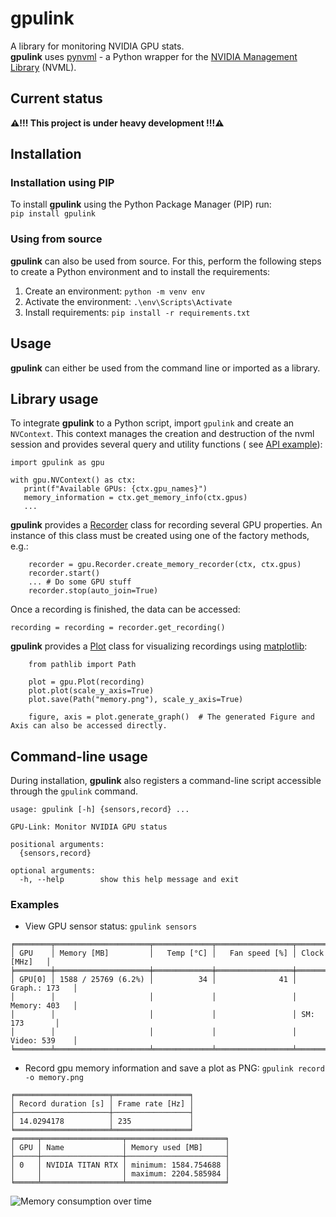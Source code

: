 # gpulink

A library for monitoring NVIDIA GPU stats.  
**gpulink** uses [pynvml](https://github.com/gpuopenanalytics/pynvml) - a Python wrapper for
the [NVIDIA Management Library](https://developer.nvidia.com/nvidia-management-library-nvml) (NVML).

## Current status

**⚠️!!! This project is under heavy development !!!⚠️**

## Installation

### Installation using PIP

To install **gpulink** using the Python Package Manager (PIP) run:  
```pip install gpulink```

### Using from source
**gpulink** can also be used from source. For this, perform the following steps to create a Python environment and to
install the requirements:

1. Create an environment: `python -m venv env`
2. Activate the environment: `.\env\Scripts\Activate`
3. Install requirements: `pip install -r requirements.txt`

## Usage

**gpulink** can either be used from the command line or imported as a library.

## Library usage

To integrate **gpulink** to a Python script, import `gpulink` and create an `NVContext`. This context manages the
creation and destruction of the nvml session and provides several query and utility functions (
see [API example](https://github.com/PhilipKlaus/gpu-link/blob/main/example/example_api.py)):

```
import gpulink as gpu

with gpu.NVContext() as ctx:
   print(f"Available GPUs: {ctx.gpu_names}")
   memory_information = ctx.get_memory_info(ctx.gpus)
   ...
```

**gpulink** provides a [Recorder](https://github.com/PhilipKlaus/gpu-link/blob/main/gpulink/recorder.py) class for recording
several GPU properties. An instance of this class must be created using one of the factory methods, e.g.:

```
    recorder = gpu.Recorder.create_memory_recorder(ctx, ctx.gpus)
    recorder.start()
    ... # Do some GPU stuff
    recorder.stop(auto_join=True)
```

Once a recording is finished, the data can be accessed:

```
recording = recording = recorder.get_recording()
```

**gpulink** provides a [Plot](https://github.com/PhilipKlaus/gpu-link/blob/main/gpulink/plot.py) class for visualizing recordings
using [matplotlib](https://matplotlib.org/):

```
    from pathlib import Path
    
    plot = gpu.Plot(recording)
    plot.plot(scale_y_axis=True)
    plot.save(Path("memory.png"), scale_y_axis=True)
    
    figure, axis = plot.generate_graph()  # The generated Figure and Axis can also be accessed directly.
```

## Command-line usage

During installation, **gpulink** also registers a command-line script accessible through the `gpulink` command.

```
usage: gpulink [-h] {sensors,record} ...

GPU-Link: Monitor NVIDIA GPU status

positional arguments:
  {sensors,record}

optional arguments:
  -h, --help        show this help message and exit
```

### Examples

- View GPU sensor status: `gpulink sensors`
```
╒════════╤═════════════════════╤═════════════╤═════════════════╤═══════════════╕
│ GPU    │ Memory [MB]         │   Temp [°C] │   Fan speed [%] │ Clock [MHz]   │
╞════════╪═════════════════════╪═════════════╪═════════════════╪═══════════════╡
│ GPU[0] │ 1588 / 25769 (6.2%) │          34 │              41 │ Graph.: 173   │
│        │                     │             │                 │ Memory: 403   │
│        │                     │             │                 │ SM: 173       │
│        │                     │             │                 │ Video: 539    │
╘════════╧═════════════════════╧═════════════╧═════════════════╧═══════════════╛
```
- Record gpu memory information and save a plot as PNG: `gpulink record -o memory.png`
```
╒═════════════════════╤═════════════════╕
│ Record duration [s] │ Frame rate [Hz] │
├─────────────────────┼─────────────────┤
│ 14.0294178          │ 235             │
╘═════════════════════╧═════════════════╛
╒═════╤══════════════════╤══════════════════════╕
│ GPU │ Name             │ Memory used [MB]     │
├─────┼──────────────────┼──────────────────────┤
│ 0   │ NVIDIA TITAN RTX │ minimum: 1584.754688 │
│     │                  │ maximum: 2204.585984 │
╘═════╧══════════════════╧══════════════════════╛
```
![Memory consumption over time](https://github.com/PhilipKlaus/gpu-link/blob/main/docs/mem_consumption.png)
